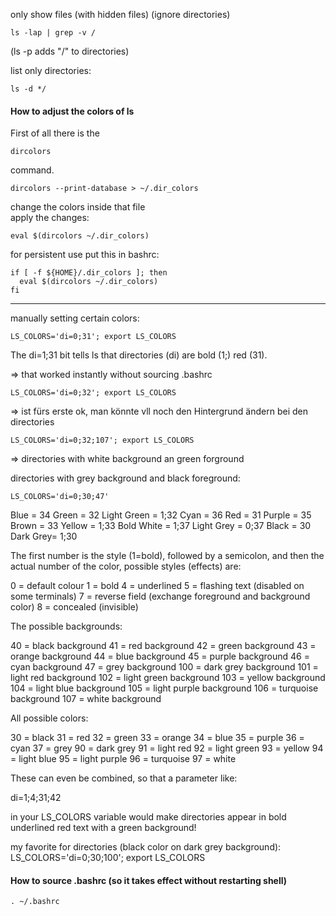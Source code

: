 only show files (with hidden files) (ignore directories)
```
ls -lap | grep -v /
```
(ls -p adds "/" to directories)

list only directories:
```
ls -d */
```

#### How to adjust the colors of ls

First of all there is the
```
dircolors
```
command.

```
dircolors --print-database > ~/.dir_colors
```

change the colors inside that file\
apply the changes:

```
eval $(dircolors ~/.dir_colors)
```

for persistent use put this in bashrc:
```
if [ -f ${HOME}/.dir_colors ]; then
  eval $(dircolors ~/.dir_colors)
fi
```

***

manually setting certain colors:
```
LS_COLORS='di=0;31'; export LS_COLORS
```
The di=1;31 bit tells ls that directories (di) are bold (1;) red (31).

=> that worked instantly without sourcing .bashrc
```
LS_COLORS='di=0;32'; export LS_COLORS
```
=> ist fürs erste ok, man könnte vll noch den Hintergrund ändern bei den directories
```
LS_COLORS='di=0;32;107'; export LS_COLORS
```
=> directories with white background an green forground

directories with grey background and black foreground:
```
LS_COLORS='di=0;30;47'
```

Blue = 34
Green = 32
Light Green = 1;32
Cyan = 36
Red = 31
Purple = 35
Brown = 33
Yellow = 1;33
Bold White = 1;37
Light Grey = 0;37
Black = 30
Dark Grey= 1;30

The first number is the style (1=bold), followed by a semicolon, and then the actual number of the color, possible styles (effects) are:

0   = default colour
1   = bold
4   = underlined
5   = flashing text (disabled on some terminals)
7   = reverse field (exchange foreground and background color)
8   = concealed (invisible)

The possible backgrounds:

40  = black background
41  = red background
42  = green background
43  = orange background
44  = blue background
45  = purple background
46  = cyan background
47  = grey background
100 = dark grey background
101 = light red background
102 = light green background
103 = yellow background
104 = light blue background
105 = light purple background
106 = turquoise background
107 = white background

All possible colors:

30  = black
31  = red
32  = green
33  = orange
34  = blue
35  = purple
36  = cyan
37  = grey
90  = dark grey
91  = light red
92  = light green
93  = yellow
94  = light blue
95  = light purple
96  = turquoise
97  = white

These can even be combined, so that a parameter like:

di=1;4;31;42

in your LS_COLORS variable would make directories appear in bold underlined red text with a green background!

my favorite for directories (black color on dark grey background):
LS_COLORS='di=0;30;100'; export LS_COLORS


#### How to source .bashrc (so it takes effect without restarting shell)

```
. ~/.bashrc
```
